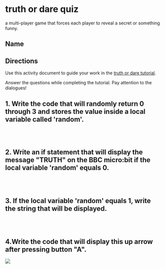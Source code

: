 # truth or dare quiz

a multi-player game that forces each player to reveal a secret or something funny.

## Name

## Directions

Use this activity document to guide your work in the [truth or dare tutorial](/microbit/lessons/truth-or-dare/activity).

Answer the questions while completing the tutorial. Pay attention to the dialogues!

## 1. Write the code that will randomly return 0 through 3  and stores the value inside a local variable called 'random'.

<br/>

<br/>

## 2. Write an if statement that will display the message "TRUTH" on the BBC micro:bit  if the local variable 'random' equals 0. 

<br/>

<br/>

## 3. If the local variable 'random' equals 1, write the string that will be displayed. 

<br/>

<br/>

## 4.Write the code that will display this up arrow after pressing button "A".

![](/static/mb/lessons/truth-or-dare-0.png)

<br/>

